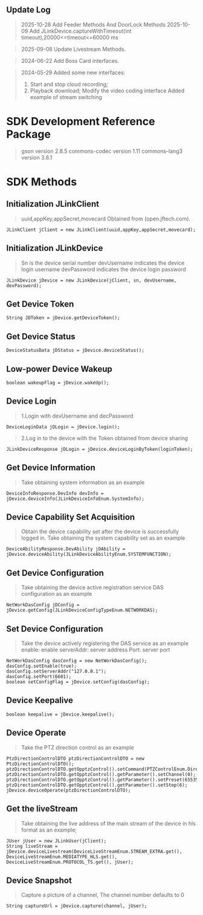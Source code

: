 ## Update Log
> 2025-10-28
> Add Feeder Methods And DoorLock Methods
> 2025-10-09
> Add JLinkDevice.captureWithTimeout(int timeout),20000<=timeout<=60000 ms

> 2025-09-08
> Update Livestream Methods.

> 2024-06-22
> Add Boss Card interfaces.

> 2024-05-29
> Added some new interfaces:
> 1. Start and stop cloud recording;
> 2. Playback download;
> Modify the video coding interface
> Added example of stream switching

# SDK Development Reference Package

> gson                  version 2.8.5
> commons-codec         version 1.11
> commons-lang3         version 3.8.1

# SDK Methods

## Initialization JLinkClient

> uuid,appKey,appSecret,movecard Obtained from (open.jftech.com).

```
JLinkClient jClient = new JLinkClient(uuid,appKey,appSecret,movecard);
```

## Initialization JLinkDevice

> Sn is the device serial number
> devUsername indicates the device login username
> devPassword indicates the device login password

```
JLinkDevice jDevice = new JLinkDevice(jClient, sn, devUsername, devPassword);
```

## Get Device Token

```
String JDToken = jDevice.getDeviceToken();
```

## Get Device Status

```
DeviceStatusData jDStatus = jDevice.deviceStatus();
```

## Low-power Device Wakeup

```
boolean wakeupFlag = jDevice.wakeUp();
```

## Device Login

> 1.Login with devUsername and decPassword

```
DeviceLoginData jDLogin = jDevice.login();
```

> 2.Log in to the device with the Token obtained from device sharing

```
JLinkDeviceResponse jDLogin = jDevice.deviceLoginByToken(loginToken);
```

## Get Device Information

> Take obtaining system information as an example

```
DeviceInfoResponse.DevInfo devInfo = jDevice.deviceInfo(JLinkDeviceInfoEnum.SystemInfo);
```

## Device Capability Set Acquisition

> Obtain the device capability set after the device is successfully logged in. Take obtaining the system capability set as an example

```
DeviceAbilityResponse.DevAbility jDAbility = jDevice.deviceAbility(JLinkDeviceAbilityEnum.SYSTEMFUNCTION);
```

## Get Device Configuration

> Take obtaining the device active registration service DAS configuration as an example

```
NetWorkDasConfig jDConfig = jDevice.getConfig(JLinkDeviceConfigTypeEnum.NETWORKDAS);
```

## Set Device Configuration

> Take the device actively registering the DAS service as an example enable: enable serverAddr: server address Port: server port

```
NetWorkDasConfig dasConfig = new NetWorkDasConfig();
dasConfig.setEnable(true);
dasConfig.setServerAddr("127.0.0.1");
dasConfig.setPort(6601);
boolean setConfigFlag = jDevice.setConfig(dasConfig);
```

## Device Keepalive

```
boolean keepalive = jDevice.keepalive();
```

## Device Operate

> Take the PTZ direction control as an example

```
PtzDirectionControlDTO ptzDirectionControlDTO = new PtzDirectionControlDTO();
ptzDirectionControlDTO.getOpptzControl().setCommand(PTZControlEnum.DirectionLeft);
ptzDirectionControlDTO.getOpptzControl().getParameter().setChannel(0);
ptzDirectionControlDTO.getOpptzControl().getParameter().setPreset(65535);
ptzDirectionControlDTO.getOpptzControl().getParameter().setStep(6);
jDevice.deviceOperate(ptzDirectionControlDTO);
```

## Get the liveStream

> Take obtaining the live address of the main stream of the device in hls format as an example;

```
JUser jUser = new JLinkUser(jClient);
String liveStream = jDevice.deviceLivestream(DeviceLiveStreamEnum.STREAM_EXTRA.get(), DeviceLiveStreamEnum.MEDIATYPE_HLS.get(), DeviceLiveStreamEnum.PROTOCOL_TS.get(), jUser);
```

## Device Snapshot

> Capture a picture of a channel, The channel number defaults to 0

```
String captureUrl = jDevice.capture(channel, jUser);
```


